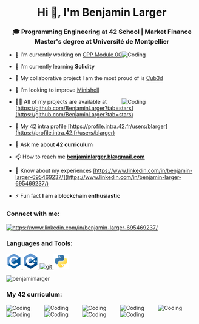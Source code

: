 <h1 align="center">Hi 👋, I'm Benjamin Larger</h1>
<h3 align="center">🎓 Programming Engineering at 42 School | Market Finance Master's degree at Université de Montpellier</h3>
<img align="right" alt="Coding" width="200" src="https://media.licdn.com/dms/image/D4D12AQH87JCWFrJa0w/article-cover_image-shrink_600_2000/0/1663149034083?e=2147483647&v=beta&t=WTDV1QJflRlzNIOafKgUuYaQANdUDvRobPYfe2Wd4bI">


- 🔭 I’m currently working on [CPP Module 00](https://github.com/BenjaminLarger/C-)

- 🌱 I’m currently learning **Solidity**

- 👯 My collaborative project I am the most proud of is [Cub3d](https://github.com/DorukEmre/cub3d)

- 🤝 I’m looking to improve [Minishell](https://github.com/BenjaminLarger/minishell)
<img align="right" alt="Coding" width="200" src="https://www.montpellier-management.fr/wp-content/uploads/2023/02/logo_um_2022_rouge_RVB-1.png">

- 👨‍💻 All of my projects are available at [https://github.com/BenjaminLarger?tab=stars](https://github.com/BenjaminLarger?tab=stars)

- 📝 My 42 intra profile [https://profile.intra.42.fr/users/blarger](https://profile.intra.42.fr/users/blarger)

- 💬 Ask me about **42 curriculum**

- 📫 How to reach me **benjaminlarger.bl@gmail.com**

- 📄 Know about my experiences [https://www.linkedin.com/in/benjamin-larger-695469237/](https://www.linkedin.com/in/benjamin-larger-695469237/)

- ⚡ Fun fact **I am a blockchain enthusiastic**

<h3 align="left">Connect with me:</h3>
<p align="left">
<a href="https://linkedin.com/in/https://www.linkedin.com/in/benjamin-larger-695469237/" target="blank"><img align="center" src="https://raw.githubusercontent.com/rahuldkjain/github-profile-readme-generator/master/src/images/icons/Social/linked-in-alt.svg" alt="https://www.linkedin.com/in/benjamin-larger-695469237/" height="30" width="40" /></a>
</p>

<h3 align="left">Languages and Tools:</h3>
<p align="left"> <a href="https://www.cprogramming.com/" target="_blank" rel="noreferrer"> <img src="https://raw.githubusercontent.com/devicons/devicon/master/icons/c/c-original.svg" alt="c" width="40" height="40"/> </a> <a href="https://www.w3schools.com/cpp/" target="_blank" rel="noreferrer"> <img src="https://raw.githubusercontent.com/devicons/devicon/master/icons/cplusplus/cplusplus-original.svg" alt="cplusplus" width="40" height="40"/> </a> <a href="https://git-scm.com/" target="_blank" rel="noreferrer"> <img src="https://www.vectorlogo.zone/logos/git-scm/git-scm-icon.svg" alt="git" width="40" height="40"/> </a> <a href="https://www.python.org" target="_blank" rel="noreferrer"> <img src="https://raw.githubusercontent.com/devicons/devicon/master/icons/python/python-original.svg" alt="python" width="40" height="40"/> </a> </p>

<p><img align="center" src="https://github-readme-stats.vercel.app/api/top-langs?username=benjaminlarger&show_icons=true&locale=en&layout=compact" alt="benjaminlarger" /></p>
<h3 align="left">My 42 curriculum:</h3>
<img align="left" alt="Coding" width="100" src="https://github.com/ayogun/42-project-badges/blob/main/badges/libfte.png">
<img align="left" alt="Coding" width="100" src="https://github.com/ayogun/42-project-badges/blob/main/badges/get_next_linee.png">
<img align="left" alt="Coding" width="100" src="https://github.com/ayogun/42-project-badges/blob/main/badges/born2beroote.png">
<img align="left" alt="Coding" width="100" src="https://github.com/ayogun/42-project-badges/blob/main/badges/ft_printfe.png">
<img align="left" alt="Coding" width="100" src="https://github.com/ayogun/42-project-badges/blob/main/badges/pipexm.png">
<img align="left" alt="Coding" width="100" src="https://github.com/ayogun/42-project-badges/blob/main/badges/so_longm.png">
<img align="left" alt="Coding" width="100" src="https://github.com/ayogun/42-project-badges/blob/main/badges/push_swape.png">
<img align="left" alt="Coding" width="100" src="https://github.com/ayogun/42-project-badges/blob/main/badges/philosopherse.png">

<img align="left" alt="Coding" width="100" src="https://github.com/ayogun/42-project-badges/blob/main/badges/cub3dm.png">



